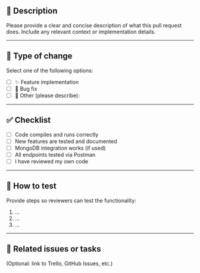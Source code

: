 ## 📌 Description

Please provide a clear and concise description of what this pull request does. Include any relevant context or implementation details.

---

## 🔧 Type of change

Select one of the following options:

- [ ] ✨ Feature implementation
- [ ] 🐛 Bug fix
- [ ] 🔁 Other (please describe):

---

## ✅ Checklist

- [ ] Code compiles and runs correctly
- [ ] New features are tested and documented
- [ ] MongoDB integration works (if used)
- [ ] All endpoints tested via Postman
- [ ] I have reviewed my own code

---

## 🧪 How to test

Provide steps so reviewers can test the functionality:

1. ...
2. ...
3. ...

---

## 🔗 Related issues or tasks

(Optional: link to Trello, GitHub Issues, etc.)
